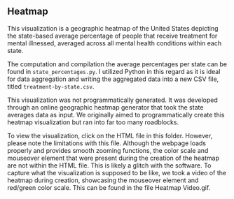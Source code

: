 ## Heatmap

This visualization is a geographic heatmap of the United States depicting the state-based average percentage of people that receive treatment for mental illnessed, averaged across all mental health conditions within each state. 

The computation and compilation the average percentages per state can be found in `state_percentages.py`. I utilized Python in this regard as it is ideal for data aggregation and writing the aggregated data into a new CSV file, titled `treatment-by-state.csv`. 

This visualization was not programmatically generated. It was developed through an online geographic heatmap generator that took the state averages data as input. We originally aimed to programmatically create this heatmap visualization but ran into far too many roadblocks.

To view the visualization, click on the HTML file in this folder. However, please note the limitations with this file. Although the webpage loads properly and provides smooth zooming functions, the color scale and mouseover element that were present during the creation of the heatmap are not within the HTML file. This is likely a glitch with the software. To capture what the visualization is supposed to be like, we took a video of the heatmap during creation, showcasing the mouseover element and red/green color scale. This can be found in the file Heatmap Video.gif.

